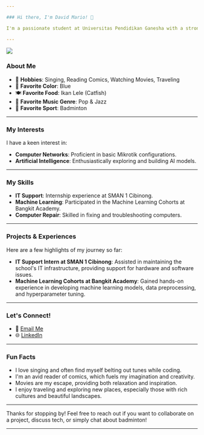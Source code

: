 ```yaml
---

### Hi there, I'm David Mario! 👋

I'm a passionate student at Universitas Pendidikan Ganesha with a strong interest in Computer Networks and Artificial Intelligence. My journey in tech has been fueled by a love for learning and adapting, whether in social settings or academic environments.

---
```



<a href="https://github.com/DavidMarioYS"><img src="https://github-readme-stats.vercel.app/api?username=DavidMarioYS&show_icons=true&theme=radical"></a>



### About Me

- 🎤 **Hobbies**: Singing, Reading Comics, Watching Movies, Traveling
- 🌈 **Favorite Color**: Blue
- 🍽️ **Favorite Food**: Ikan Lele (Catfish)
- 🎵 **Favorite Music Genre**: Pop & Jazz
- 🏸 **Favorite Sport**: Badminton

---

### My Interests

I have a keen interest in:
- **Computer Networks**: Proficient in basic Mikrotik configurations.
- **Artificial Intelligence**: Enthusiastically exploring and building AI models.
  
---

### My Skills

- **IT Support**: Internship experience at SMAN 1 Cibinong.
- **Machine Learning**: Participated in the Machine Learning Cohorts at Bangkit Academy.
- **Computer Repair**: Skilled in fixing and troubleshooting computers.

---

### Projects & Experiences

Here are a few highlights of my journey so far:

- **IT Support Intern at SMAN 1 Cibinong**: Assisted in maintaining the school's IT infrastructure, providing support for hardware and software issues.
- **Machine Learning Cohorts at Bangkit Academy**: Gained hands-on experience in developing machine learning models, data preprocessing, and hyperparameter tuning.

---

### Let's Connect!

- 📧 [Email Me](mailto:davidmario484@gmail.com)
- 🌐 [LinkedIn](https://www.linkedin.com/in/david-mario-yohanes-samosir/)


---

### Fun Facts

- I love singing and often find myself belting out tunes while coding.
- I'm an avid reader of comics, which fuels my imagination and creativity.
- Movies are my escape, providing both relaxation and inspiration.
- I enjoy traveling and exploring new places, especially those with rich cultures and beautiful landscapes.

---

Thanks for stopping by! Feel free to reach out if you want to collaborate on a project, discuss tech, or simply chat about badminton!

---
